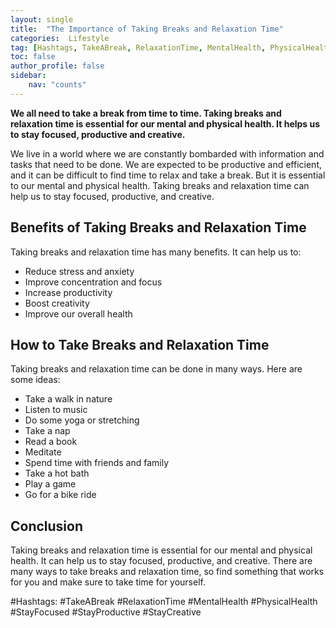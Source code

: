 ```yaml
---
layout: single
title:  "The Importance of Taking Breaks and Relaxation Time"
categories:  Lifestyle
tag: [Hashtags, TakeABreak, RelaxationTime, MentalHealth, PhysicalHealth, StayFocused, StayProductive, StayCreative, ]
toc: false
author_profile: false
sidebar:
    nav: "counts"
---
```

    
**We all need to take a break from time to time. Taking breaks and relaxation time is essential for our mental and physical health. It helps us to stay focused, productive and creative.**

We live in a world where we are constantly bombarded with information and tasks that need to be done. We are expected to be productive and efficient, and it can be difficult to find time to relax and take a break. But it is essential to our mental and physical health. Taking breaks and relaxation time can help us to stay focused, productive, and creative.

## Benefits of Taking Breaks and Relaxation Time

Taking breaks and relaxation time has many benefits. It can help us to:

- Reduce stress and anxiety
- Improve concentration and focus
- Increase productivity
- Boost creativity
- Improve our overall health

## How to Take Breaks and Relaxation Time

Taking breaks and relaxation time can be done in many ways. Here are some ideas:

- Take a walk in nature
- Listen to music
- Do some yoga or stretching
- Take a nap
- Read a book
- Meditate
- Spend time with friends and family
- Take a hot bath
- Play a game
- Go for a bike ride

## Conclusion

Taking breaks and relaxation time is essential for our mental and physical health. It can help us to stay focused, productive, and creative. There are many ways to take breaks and relaxation time, so find something that works for you and make sure to take time for yourself.

#Hashtags: 
#TakeABreak #RelaxationTime #MentalHealth #PhysicalHealth #StayFocused #StayProductive #StayCreative